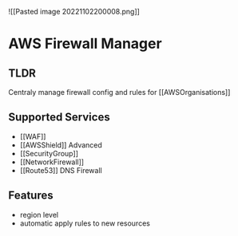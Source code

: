 ![[Pasted image 20221102200008.png]]
# AWS Firewall Manager

## TLDR
Centraly manage firewall config and rules for [[AWSOrganisations]]

## Supported Services
- [[WAF]]
- [[AWSShield]] Advanced
- [[SecurityGroup]]
- [[NetworkFirewall]]
- [[Route53]] DNS Firewall

## Features
- region level
- automatic apply rules to new resources